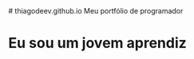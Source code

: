 <!DOCTYPE html>
<html lang="pt-br">
<head>
    <meta charset="UTF-8">
    <meta name="viewport" content="width=device-width, initial-scale=1.0">
    <meta http-equiv="X-UA-Compatible" content="ie=edge">
</head>
<body>
    # thiagodeev.github.io
    Meu portfólio de programador
    <h1>Eu sou um jovem aprendiz</h1>
</body>
</html>
